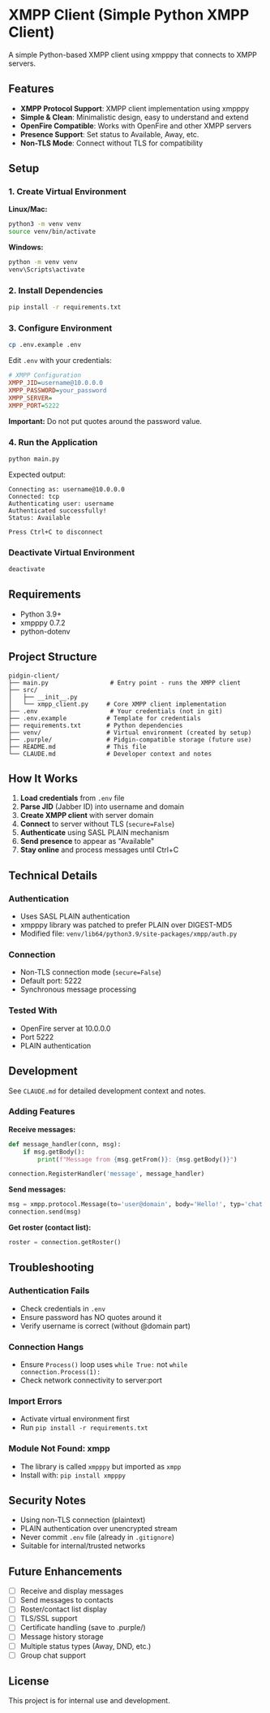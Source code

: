 # XMPP Client (Simple Python XMPP Client)

A simple Python-based XMPP client using xmpppy that connects to XMPP servers.

## Features

- **XMPP Protocol Support**: XMPP client implementation using xmpppy
- **Simple & Clean**: Minimalistic design, easy to understand and extend
- **OpenFire Compatible**: Works with OpenFire and other XMPP servers
- **Presence Support**: Set status to Available, Away, etc.
- **Non-TLS Mode**: Connect without TLS for compatibility

## Setup

### 1. Create Virtual Environment

**Linux/Mac:**
```bash
python3 -m venv venv
source venv/bin/activate
```

**Windows:**
```cmd
python -m venv venv
venv\Scripts\activate
```

### 2. Install Dependencies
```bash
pip install -r requirements.txt
```

### 3. Configure Environment
```bash
cp .env.example .env
```

Edit `.env` with your credentials:
```ini
# XMPP Configuration
XMPP_JID=username@10.0.0.0
XMPP_PASSWORD=your_password
XMPP_SERVER=
XMPP_PORT=5222
```

**Important:** Do not put quotes around the password value.

### 4. Run the Application

```bash
python main.py
```

Expected output:
```
Connecting as: username@10.0.0.0
Connected: tcp
Authenticating user: username
Authenticated successfully!
Status: Available

Press Ctrl+C to disconnect
```

### Deactivate Virtual Environment
```bash
deactivate
```

## Requirements

- Python 3.9+
- xmpppy 0.7.2
- python-dotenv

## Project Structure

```
pidgin-client/
├── main.py                 # Entry point - runs the XMPP client
├── src/
│   ├── __init__.py
│   └── xmpp_client.py     # Core XMPP client implementation
├── .env                    # Your credentials (not in git)
├── .env.example           # Template for credentials
├── requirements.txt       # Python dependencies
├── venv/                  # Virtual environment (created by setup)
├── .purple/               # Pidgin-compatible storage (future use)
├── README.md              # This file
└── CLAUDE.md              # Developer context and notes
```

## How It Works

1. **Load credentials** from `.env` file
2. **Parse JID** (Jabber ID) into username and domain
3. **Create XMPP client** with server domain
4. **Connect** to server without TLS (`secure=False`)
5. **Authenticate** using SASL PLAIN mechanism
6. **Send presence** to appear as "Available"
7. **Stay online** and process messages until Ctrl+C

## Technical Details

### Authentication
- Uses SASL PLAIN authentication
- xmpppy library was patched to prefer PLAIN over DIGEST-MD5
- Modified file: `venv/lib64/python3.9/site-packages/xmpp/auth.py`

### Connection
- Non-TLS connection mode (`secure=False`)
- Default port: 5222
- Synchronous message processing

### Tested With
- OpenFire server at 10.0.0.0
- Port 5222
- PLAIN authentication

## Development

See `CLAUDE.md` for detailed development context and notes.

### Adding Features

**Receive messages:**
```python
def message_handler(conn, msg):
    if msg.getBody():
        print(f"Message from {msg.getFrom()}: {msg.getBody()}")

connection.RegisterHandler('message', message_handler)
```

**Send messages:**
```python
msg = xmpp.protocol.Message(to='user@domain', body='Hello!', typ='chat')
connection.send(msg)
```

**Get roster (contact list):**
```python
roster = connection.getRoster()
```

## Troubleshooting

### Authentication Fails
- Check credentials in `.env`
- Ensure password has NO quotes around it
- Verify username is correct (without @domain part)

### Connection Hangs
- Ensure `Process()` loop uses `while True:` not `while connection.Process(1):`
- Check network connectivity to server:port

### Import Errors
- Activate virtual environment first
- Run `pip install -r requirements.txt`

### Module Not Found: xmpp
- The library is called `xmpppy` but imported as `xmpp`
- Install with: `pip install xmpppy`

## Security Notes

- Using non-TLS connection (plaintext)
- PLAIN authentication over unencrypted stream
- Never commit `.env` file (already in `.gitignore`)
- Suitable for internal/trusted networks

## Future Enhancements

- [ ] Receive and display messages
- [ ] Send messages to contacts
- [ ] Roster/contact list display
- [ ] TLS/SSL support
- [ ] Certificate handling (save to .purple/)
- [ ] Message history storage
- [ ] Multiple status types (Away, DND, etc.)
- [ ] Group chat support

## License

This project is for internal use and development.
